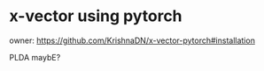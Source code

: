 # x-vector using pytorch
owner: https://github.com/KrishnaDN/x-vector-pytorch#installation

PLDA maybE?